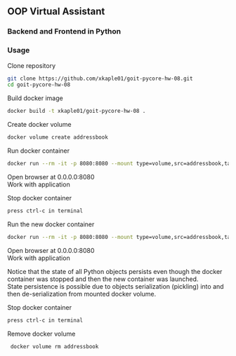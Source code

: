 ## OOP Virtual Assistant
### Backend and Frontend in Python
### Usage

Clone repository
```sh
git clone https://github.com/xkaple01/goit-pycore-hw-08.git
cd goit-pycore-hw-08
```

Build docker image
```sh
docker build -t xkaple01/goit-pycore-hw-08 .
```

Create docker volume
```sh
docker volume create addressbook
```

Run docker container 
```sh
docker run --rm -it -p 8080:8080 --mount type=volume,src=addressbook,target=/goit-pycore-hw-08/backend/database xkaple01/goit-pycore-hw-08
```

Open browser at 0.0.0.0:8080 \
Work with application

Stop docker container
```sh
press ctrl-c in terminal
```

Run the new docker container
```sh
docker run --rm -it -p 8080:8080 --mount type=volume,src=addressbook,target=/goit-pycore-hw-08/backend/database xkaple01/goit-pycore-hw-08
```

Open browser at 0.0.0.0:8080 \
Work with application

Notice that the state of all Python objects persists even though the docker container was stopped and then the new container was launched. \
State persistence is possible due to objects serialization (pickling) into and then de-serialization from mounted docker volume.

Stop docker container
```sh
press ctrl-c in terminal
```

Remove docker volume
```sh
 docker volume rm addressbook
```

